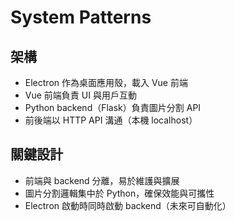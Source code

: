 # System Patterns

## 架構
- Electron 作為桌面應用殼，載入 Vue 前端
- Vue 前端負責 UI 與用戶互動
- Python backend（Flask）負責圖片分割 API
- 前後端以 HTTP API 溝通（本機 localhost）

## 關鍵設計
- 前端與 backend 分離，易於維護與擴展
- 圖片分割邏輯集中於 Python，確保效能與可攜性
- Electron 啟動時同時啟動 backend（未來可自動化） 